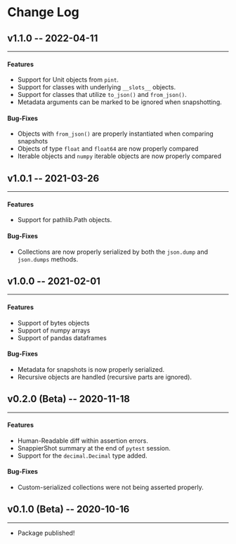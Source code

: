 # Change Log

## v1.1.0 -- 2022-04-11
-----------------------
#### Features
* Support for Unit objects from `pint`.
* Support for classes with underlying `__slots__` objects.
* Support for classes that utilize `to_json()` and `from_json()`.
* Metadata arguments can be marked to be ignored when snapshotting.
#### Bug-Fixes
* Objects with `from_json()` are properly instantiated when comparing snapshots
* Objects of type `float` and `float64` are now properly compared
* Iterable objects and `numpy` iterable objects are now properly compared

## v1.0.1 -- 2021-03-26
-----------------------
#### Features
* Support for pathlib.Path objects.
#### Bug-Fixes
* Collections are now properly serialized by both
the `json.dump` and `json.dumps` methods.

## v1.0.0 -- 2021-02-01
-----------------------
#### Features
* Support of bytes objects
* Support of numpy arrays
* Support of pandas dataframes
#### Bug-Fixes
* Metadata for snapshots is now properly serialized.
* Recursive objects are handled (recursive parts are ignored).

## v0.2.0 (Beta) -- 2020-11-18
-----------------------
#### Features
* Human-Readable diff within assertion errors.
* SnappierShot summary at the end of `pytest` session.
* Support for the `decimal.Decimal` type added.
#### Bug-Fixes
* Custom-serialized collections were not being asserted properly.

## v0.1.0 (Beta) -- 2020-10-16
-----------------------
* Package published!
